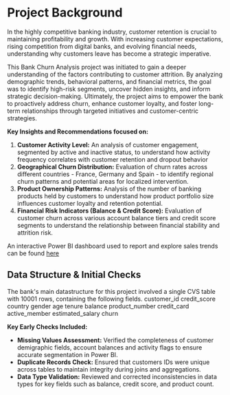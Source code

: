 # Project Background
In the highly competitive banking industry, customer retention is crucial to maintaining profitability and growth. With increasing customer expectations, rising competition from digital banks, and evolving financial needs, understanding why customers leave has become a strategic imperative.

This Bank Churn Analysis project was initiated to gain a deeper understanding of the factors contributing to customer attrition. By analyzing demographic trends, behavioral patterns, and financial metrics, the goal was to identify high-risk segments, uncover hidden insights, and inform strategic decision-making. Ultimately, the project aims to empower the bank to proactively address churn, enhance customer loyalty, and foster long-term relationships through targeted initiatives and customer-centric strategies.

**Key Insights and Recommendations focused on:**
1. **Customer Activity Level:** An analysis of customer engagement, segmented by active and inactive status, to understand how activity frequency correlates with customer retention and dropout behavior
2. **Geographical Churn Distribution:** Evaluation of churn rates across different countries - France, Germany and Spain - to identify regional churn patterns  and potential areas for localized intervention.
3. **Product Ownership Patterns:** Analysis of the number of banking products held by customers to understand how product portfolio size influences customer loyalty and retention potential.
4. **Financial Risk Indicators (Balance & Credit Score):** Evaluation of customer churn across various account balance tiers and credit score segments to understand the relationship between financial stability and attrition risk.

An interactive Power BI dashboard used to report and explore sales trends can be found [here](https://app.powerbi.com/links/KxNwjSGolO?ctid=16d83ee6-254a-469d-a6cc-54e2ca2313e7&pbi_source=linkShare)

## Data Structure & Initial Checks
The bank's main datastructure for this project involved a single CVS table with 10001 rows, containing the following fields.
customer_id
credit_score
country
gender
age
tenure
balance
product_number
credit_card
active_member
estimated_salary
churn

**Key Early Checks Included:**
- **Missing Values Assessment:** Verified the completeness of customer demigraphic fields, account balances and activity flags to ensure accurate segmentation in Power BI.
- **Duplicate Records Check:** Ensured that customers IDs were unique across tables to maintain integrity during joins and aggregations.
- **Data Type Validation:** Reviewed and corrected inconsistencies in data types for key fields such as balance, credit score, and product count. 



